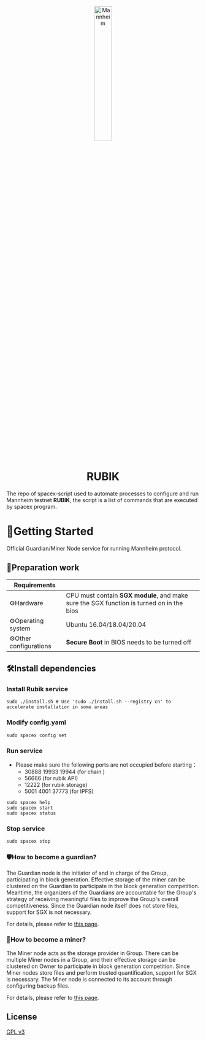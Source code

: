 <p align="center">
  <a>
    <img src="https://ipfs.io/ipfs/QmXHwxSJEMhdDR1UFtkEiUM9bv3Wd731FjhTVKjN2SY19V?filename=spacex_icon.png" alt="Mannheim"/ width="30%" height="30%">
  </a>
</p>


<h1 align="center">RUBIK</h1>

The repo of spacex-script used to automate processes to configure and run Mannheim testnet **RUBIK**, the script is a list of commands that are executed by spacex program.

# 🚀Getting Started

Official Guardian/Miner Node service for running Mannheim protocol.

## 🧰Preparation work

| Requirements          |                                                              |
| --------------------- | ------------------------------------------------------------ |
| ⚙️Hardware             | CPU must contain **SGX module**, and make sure the SGX function is turned on in the bios |
| ⚙️Operating system     | Ubuntu 16.04/18.04/20.04                                     |
| ⚙️Other configurations | **Secure Boot** in BIOS needs to be turned off               |



## 🛠️Install dependencies

### Install Rubik service

```shell
sudo ./install.sh # Use 'sudo ./install.sh --registry cn' to accelerate installation in some areas
```

### Modify config.yaml

```shell
sudo spacex config set
```

### Run service

- Please make sure the following ports are not occupied before starting：
  - 30888 19933 19944 (for chain )
  - 56666 (for rubik API)
  - 12222 (for rubik storage)
  - 5001 4001 37773 (for IPFS)

```shell
sudo spacex help
sudo spacex start
sudo spacex status
```

### Stop service

```shell
sudo spacex stop
```

### 🛡️How to become a guardian?

The Guardian node is the initiator of and in charge of the Group, participating in block generation. Effective storage of the miner can be clustered on the Guardian to participate in the block generation competition. Meantime, the organizers of the Guardians are accountable for the Group's strategy of receiving meaningful files to improve the Group's overall competitiveness. Since the Guardian node itself does not store files, support for SGX is not necessary. 

For details, please refer to [this page](docs/guardian.md).

### 💎How to become a miner?

The Miner node acts as the storage provider in Group. There can be multiple Miner nodes in a Group, and their effective storage can be clustered on Owner to participate in block generation competition. Since Miner nodes store files and perform trusted quantification, support for SGX is necessary. The Miner node is connected to its account through configuring backup files.

For details, please refer to [this page](docs/miner.md).

## License

[GPL v3](LICENSE)
